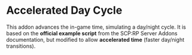 # Accelerated Day Cycle

This addon advances the in-game time, simulating a day/night cycle.
It is based on the **official example script** from the SCP:RP Server Addons documentation,
but modified to allow **accelerated time** (faster day/night transitions).
